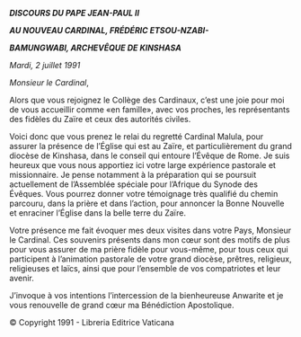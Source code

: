 ***DISCOURS DU PAPE JEAN-PAUL II***

***AU NOUVEAU CARDINAL, FRÉDÉRIC ETSOU-NZABI-***

***BAMUNGWABI, ARCHEVÊQUE DE KINSHASA***

*Mardi, 2 juillet 1991*

*Monsieur le Cardinal*,

Alors que vous rejoignez le Collège des Cardinaux, c’est une joie pour moi de vous accueillir comme «en famille», avec vos proches, les représentants des fidèles du Zaïre et ceux des autorités civiles.

Voici donc que vous prenez le relai du regretté Cardinal Malula, pour assurer la présence de l’Église qui est au Zaïre, et particulièrement du grand diocèse de Kinshasa, dans le conseil qui entoure l’Évêque de Rome. Je suis heureux que vous nous apportiez ici votre large expérience pastorale et missionnaire. Je pense notamment à la préparation qui se poursuit actuellement de l’Assemblée spéciale pour l’Afrique du Synode des Évêques. Vous pourrez donner votre témoignage très qualifié du chemin parcouru, dans la prière et dans l’action, pour annoncer la Bonne Nouvelle et enraciner l’Église dans la belle terre du Zaïre.

Votre présence me fait évoquer mes deux visites dans votre Pays, Monsieur le Cardinal. Ces souvenirs présents dans mon cœur sont des motifs de plus pour vous assurer de ma prière fidèle pour vous-même, pour tous ceux qui participent à l’animation pastorale de votre grand diocèse, prêtres, religieux, religieuses et laïcs, ainsi que pour l’ensemble de vos compatriotes et leur avenir.

J’invoque à vos intentions l’intercession de la bienheureuse Anwarite et je vous renouvelle de grand cœur ma Bénédiction Apostolique.

© Copyright 1991 - Libreria Editrice Vaticana